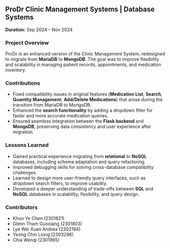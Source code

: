 ## ProDr Clinic Management Systems | Database Systems  
**Duration:** Sep 2024 – Nov 2024  

### Project Overview  
ProDr is an enhanced version of the Clinic Management System, redesigned to migrate from **MariaDB** to **MongoDB**. The goal was to improve flexibility and scalability in managing patient records, appointments, and medication inventory.  

### Contributions  
- Fixed compatibility issues in original features (**Medication List**, **Search**, **Quantity Management**, **Add/Delete Medications**) that arose during the transition from MariaDB to MongoDB.  
- Enhanced the **search functionality** by adding a dropdown filter for faster and more accurate medication queries.  
- Ensured seamless integration between the **Flask backend** and **MongoDB**, preserving data consistency and user experience after migration.  

### Lessons Learned  
- Gained practical experience migrating from **relational** to **NoSQL** databases, including schema adaptation and query refactoring.  
- Improved debugging skills for solving cross-database compatibility challenges.  
- Learned to design more user-friendly query interfaces, such as dropdown search filters, to improve usability.  
- Developed a deeper understanding of trade-offs between **SQL** and **NoSQL** databases in scalability, flexibility, and query design.  

### Contributors  
- Khoo Ye Chen (2301821)  
- Glenn Tham Guoxiang (2301803)  
- Lye Wei Xuan Andrea (2302194)  
- Yeong Chin Liong (2303296)  
- Chia Wenqi (2301965)  
